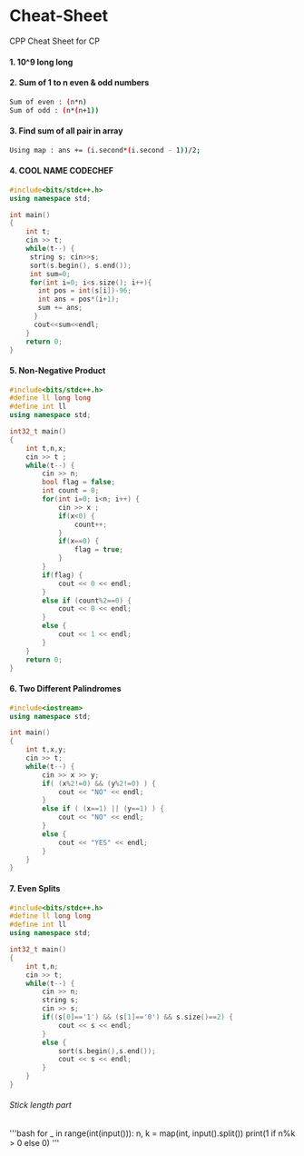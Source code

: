 # Cheat-Sheet
CPP Cheat Sheet for CP

#### 1. 10^9 long long
#### 2. Sum of 1 to n even & odd numbers
```bash
Sum of even : (n*n)
Sum of odd : (n*(n+1))
```

#### 3. Find sum of all pair in array
```bash
Using map : ans += (i.second*(i.second - 1))/2;
```
#### 4. COOL NAME CODECHEF
```cpp
#include<bits/stdc++.h>
using namespace std;

int main()
{
    int t;
    cin >> t;
    while(t--) {
     string s; cin>>s;
     sort(s.begin(), s.end());
     int sum=0;
     for(int i=0; i<s.size(); i++){
       int pos = int(s[i])-96;
       int ans = pos*(i+1);
       sum += ans;
      }
      cout<<sum<<endl;
    }
    return 0;
}
```
#### 5. Non-Negative Product
```cpp
#include<bits/stdc++.h>
#define ll long long
#define int ll
using namespace std;

int32_t main()
{
    int t,n,x;
    cin >> t ;
    while(t--) {
        cin >> n;
        bool flag = false;
        int count = 0;
        for(int i=0; i<n; i++) {
            cin >> x ;
            if(x<0) {
                count++;
            }
            if(x==0) {
                flag = true;
            }
        }
        if(flag) {
            cout << 0 << endl;
        }
        else if (count%2==0) {
            cout << 0 << endl;
        }
        else {
            cout << 1 << endl;
        }
    }
    return 0;
}

```
#### 6. Two Different Palindromes
```cpp
#include<iostream>
using namespace std;

int main()
{
    int t,x,y;
    cin >> t;
    while(t--) {
        cin >> x >> y;
        if( (x%2!=0) && (y%2!=0) ) {
            cout << "NO" << endl;
        }
        else if ( (x==1) || (y==1) ) {
            cout << "NO" << endl;
        }
        else {
            cout << "YES" << endl;
        }
    }
}
```
#### 7. Even Splits
```cpp
#include<bits/stdc++.h>
#define ll long long
#define int ll
using namespace std;

int32_t main()
{
    int t,n;
    cin >> t;
    while(t--) {
        cin >> n;
        string s;
        cin >> s;
        if((s[0]=='1') && (s[1]=='0') && s.size()==2) {
            cout << s << endl;
        }
        else {
            sort(s.begin(),s.end());
            cout << s << endl;
        }
    }
}
```

###### Stick length part
'''bash
for _ in range(int(input())):
    n, k = map(int, input().split())
    print(1 if n%k > 0 else 0)
'''
